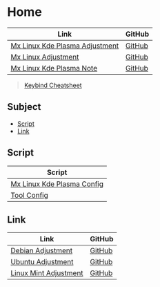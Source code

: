 

# Home

| Link | GitHub |
| ---- | ------ |
| [Mx Linux Kde Plasma Adjustment](https://samwhelp.github.io/mxlinux-kde-plasma-adjustment/) | [GitHub](https://github.com/samwhelp/mxlinux-kde-plasma-adjustment) |
| [Mx Linux Adjustment](https://samwhelp.github.io/mxlinux-adjustment/) | [GitHub](https://github.com/samwhelp/mxlinux-adjustment) |
| [Mx Linux Kde Plasma Note](https://samwhelp.github.io/note-about-mxlinux-kde-plasma/) | [GitHub](https://github.com/samwhelp/note-about-mxlinux-kde-plasma) |


> [Keybind Cheatsheet](https://samwhelp.github.io/mxlinux-kde-plasma-adjustment/read/cheatsheet/keybind.html)




## Subject

* [Script](#script)
* [Link](#link)




## Script

| Script |
| ------ |
| [Mx Linux Kde Plasma Config](https://github.com/samwhelp/mxlinux-kde-plasma-adjustment/tree/main/prototype/main/kde-plasma-config) |
| [Tool Config](https://github.com/samwhelp/mxlinux-adjustment/tree/main/prototype/main/tool-config/part) |




## Link

| Link | GitHub |
| ---- | ------ |
| [Debian Adjustment](https://samwhelp.github.io/debian-adjustment/) | [GitHub](https://github.com/samwhelp/debian-adjustment) |
| [Ubuntu Adjustment](https://samwhelp.github.io/ubuntu-adjustment/) | [GitHub](https://github.com/samwhelp/ubuntu-adjustment) |
| [Linux Mint Adjustment](https://samwhelp.github.io/linuxmint-adjustment/) | [GitHub](https://github.com/samwhelp/linuxmint-adjustment) |
